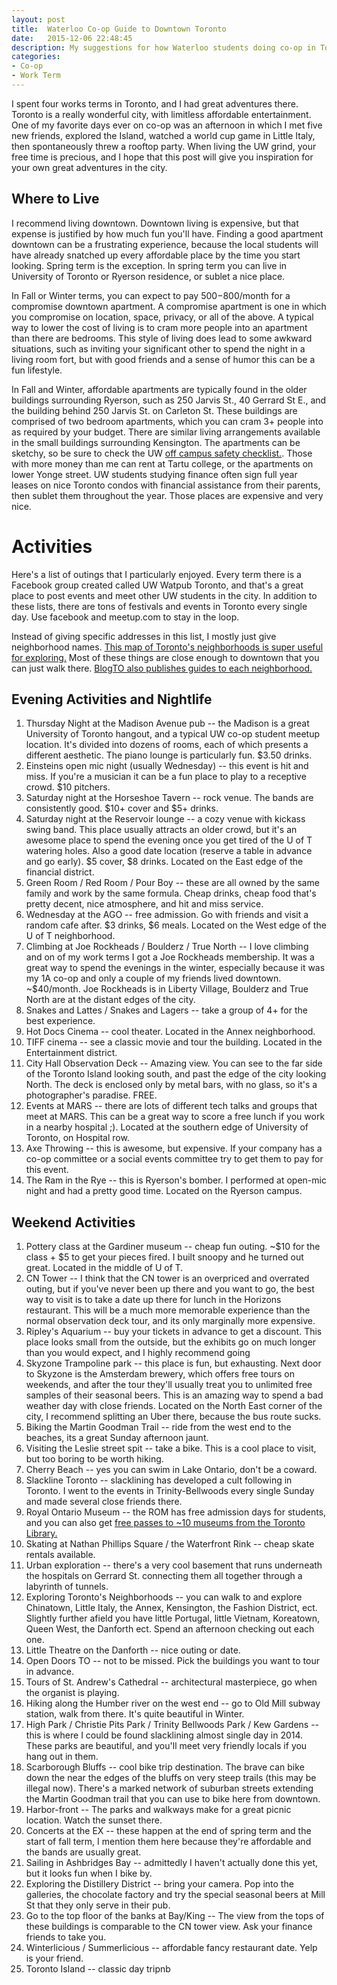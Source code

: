 ```yaml
---
layout: post
title:  Waterloo Co-op Guide to Downtown Toronto
date:   2015-12-06 22:48:45
description: My suggestions for how Waterloo students doing co-op in Toronto can best enjoy their limited time in the city.
categories:
- Co-op
- Work Term
---
```


I spent four works terms in Toronto, and I had great adventures there. Toronto is a really wonderful city, with limitless affordable entertainment. One of my favorite days ever on co-op was an afternoon in which I met five new friends, explored the Island, watched a world cup game in Little Italy, then spontaneously threw a rooftop party. When living the UW grind, your free time is precious, and I hope that this post will give you inspiration for your own great adventures in the city.

## Where to Live

I recommend living downtown. Downtown living is expensive, but that expense is justified by how much fun you'll have. Finding a good apartment downtown can be a frustrating experience, because the local students will have already snatched up every affordable place by the time you start looking. Spring term is the exception. In spring term you can live in University of Toronto or Ryerson residence, or sublet a nice place.

In Fall or Winter terms, you can expect to pay $500-$800/month for a compromise downtown apartment. A compromise apartment is one in which you compromise on location, space, privacy, or all of the above. A typical way to lower the cost of living is to cram more people into an apartment than there are bedrooms. This style of living does lead to some awkward situations, such as inviting your significant other to spend the night in a living room fort, but with good friends and a sense of humor this can be a fun lifestyle.

In Fall and Winter, affordable apartments are typically found in the older buildings surrounding Ryerson, such as 250 Jarvis St., 40 Gerrard St E., and the building behind 250 Jarvis St. on Carleton St. These buildings are comprised of two bedroom apartments, which you can cram 3+ people into as required by your budget. There are similar living arrangements available in the small buildings surrounding Kensington. The apartments can be sketchy, so be sure to check the UW [off campus safety checklist.](https://uwaterloo.ca/off-campus-housing/sites/ca.off-campus-housing/files/uploads/files/OCH_Checklist.pdf). Those with more money than me can rent at Tartu college, or the apartments on lower Yonge street. UW students studying finance often sign full year leases on nice Toronto condos with financial assistance from their parents, then sublet them throughout the year. Those places are expensive and very nice.

# Activities

Here's a list of outings that I particularly enjoyed. Every term there is a Facebook group created called UW Watpub Toronto, and that's a great place to post events and meet other UW students in the city. In addition to these lists, there are tons of festivals and events in Toronto every single day. Use facebook and meetup.com to stay in the loop.

Instead of giving specific addresses in this list, I mostly just give neighborhood names. [This map of Toronto's neighborhoods is super useful for exploring.](http://www.blogto.com/neighbourhoods/) Most of these things are close enough to downtown that you can just walk there. [BlogTO also publishes guides to each neighborhood.](http://www.blogto.com/torontomaps/)

## Evening Activities and Nightlife

1. Thursday Night at the Madison Avenue pub -- the Madison is a great University of Toronto hangout, and a typical UW co-op student meetup location. It's divided into dozens of rooms, each of which presents a different aesthetic. The piano lounge is particularly fun. $3.50 drinks.
2. Einsteins open mic night (usually Wednesday) -- this event is hit and miss. If you're a musician it can be a fun place to play to a receptive crowd. $10 pitchers.
3. Saturday night at the Horseshoe Tavern -- rock venue. The bands are consistently good. $10+ cover and $5+ drinks.
4. Saturday night at the Reservoir lounge -- a cozy venue with kickass swing band. This place usually attracts an older crowd, but it's an awesome place to spend the evening once you get tired of the U of T watering holes. Also a good date location (reserve a table in advance and go early). $5 cover, $8 drinks. Located on the East edge of the financial district.
5. Green Room / Red Room / Pour Boy -- these are all owned by the same family and work by the same formula. Cheap drinks, cheap food that's pretty decent, nice atmosphere, and hit and miss service.
6. Wednesday at the AGO -- free admission. Go with friends and visit a random cafe after. $3 drinks, $6 meals. Located on the West edge of the U of T neighborhood.
7. Climbing at Joe Rockheads / Boulderz / True North -- I love climbing and on of my work terms I got a Joe Rockheads membership. It was a great way to spend the evenings in the winter, especially because it was my 1A co-op and only a couple of my friends lived downtown. ~$40/month. Joe Rockheads is in Liberty Village, Boulderz and True North are at the distant edges of the city. 
8. Snakes and Lattes / Snakes and Lagers -- take a group of 4+ for the best experience.
9. Hot Docs Cinema -- cool theater. Located in the Annex neighborhood.
10. TIFF cinema -- see a classic movie and tour the building. Located in the Entertainment district.
11. City Hall Observation Deck -- Amazing view. You can see to the far side of the Toronto Island looking south, and past the edge of the city looking North. The deck is enclosed only by metal bars, with no glass, so it's a photographer's paradise. FREE.
12. Events at MARS -- there are lots of different tech talks and groups that meet at MARS. This can be a great way to score a free lunch if you work in a nearby hospital ;). Located at the southern edge of University of Toronto, on Hospital row.
13. Axe Throwing -- this is awesome, but expensive. If your company has a co-op committee or a social events committee try to get them to pay for this event.
14. The Ram in the Rye -- this is Ryerson's bomber. I performed at open-mic night and had a pretty good time. Located on the Ryerson campus.

## Weekend Activities

1. Pottery class at the Gardiner museum -- cheap fun outing. ~$10 for the class + $5 to get your pieces fired. I built snoopy and he turned out great. Located in the middle of U of T.
2. CN Tower -- I think that the CN tower is an overpriced and overrated outing, but if you've never been up there and you want to go, the best way to visit is to take a date up there for lunch in the Horizons restaurant. This will be a much more memorable experience than the normal observation deck tour, and its only marginally more expensive. 
3. Ripley's Aquarium -- buy your tickets in advance to get a discount. This place looks small from the outside, but the exhibits go on much longer than you would expect, and I highly recommend going
4. Skyzone Trampoline park -- this place is fun, but exhausting. Next door to Skyzone is the Amsterdam brewery, which offers free tours on weekends, and after the tour they'll usually treat you to unlimited free samples of their seasonal beers. This is an amazing way to spend a bad weather day with close friends. Located on the North East corner of the city, I recommend splitting an Uber there, because the bus route sucks.
5. Biking the Martin Goodman Trail -- ride from the west end to the beaches, its a great Sunday afternoon jaunt.
6. Visiting the Leslie street spit -- take a bike. This is a cool place to visit, but too boring to be worth hiking.
7. Cherry Beach -- yes you can swim in Lake Ontario, don't be a coward.
8. Slackline Toronto -- slacklining has developed a cult following in Toronto. I went to the events in Trinity-Bellwoods every single Sunday and made several close friends there. 
9. Royal Ontario Museum -- the ROM has free admission days for students, and you can also get [free passes to ~10 museums from the Toronto Library.](http://www.torontopubliclibrary.ca/museum-arts-passes/)
10. Skating at Nathan Phillips Square / the Waterfront Rink -- cheap skate rentals available.
11. Urban exploration -- there's a very cool basement that runs underneath the hospitals on Gerrard St. connecting them all together through a labyrinth of tunnels.
12. Exploring Toronto's Neighborhoods -- you can walk to and explore Chinatown, Little Italy, the Annex, Kensington, the Fashion District, ect. Slightly further afield you have little Portugal, little Vietnam, Koreatown, Queen West, the Danforth ect. Spend an afternoon checking out each one.
13. Little Theatre on the Danforth -- nice outing or date.
14. Open Doors TO -- not to be missed. Pick the buildings you want to tour in advance.
15. Tours of St. Andrew's Cathedral -- architectural masterpiece, go when the organist is playing.
16. Hiking along the Humber river on the west end -- go to Old Mill subway station, walk from there. It's quite beautiful in Winter.
17. High Park / Christie Pits Park / Trinity Bellwoods Park / Kew Gardens -- this is where I could be found slacklining almost single day in 2014. These parks are beautiful, and you'll meet very friendly locals if you hang out in them.
18. Scarborough Bluffs -- cool bike trip destination. The brave can bike down the near the edges of the bluffs on very steep trails (this may be illegal now). There's a marked network of suburban streets extending the Martin Goodman trail that you can use to bike here from downtown.
19. Harbor-front -- The parks and walkways make for a great picnic location. Watch the sunset there.
20. Concerts at the EX -- these happen at the end of spring term and the start of fall term, I mention them here because they're affordable and the bands are usually great.
21. Sailing in Ashbridges Bay -- admittedly I haven't actually done this yet, but it looks fun when I bike by.
22. Exploring the Distillery District -- bring your camera. Pop into the galleries, the chocolate factory and try the special seasonal beers at Mill St that they only serve in their pub.
23. Go to the top floor of the banks at Bay/King -- The view from the tops of these buildings is comparable to the CN tower view. Ask your finance friends to take you.
24. Winterlicious / Summerlicious -- affordable fancy restaurant date. Yelp is your friend.
25. Toronto Island -- classic day tripnb 
